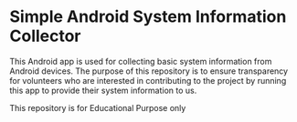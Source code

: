 # Simple Android System Information Collector

This Android app is used for collecting basic system information from Android devices. 
The purpose of this repository is to ensure transparency for volunteers who are interested in contributing to the project by running this app to provide their system information to us.

This repository is for Educational Purpose only
